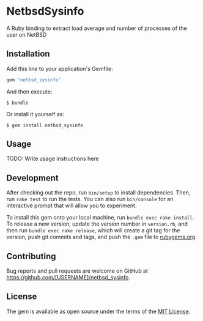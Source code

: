 # NetbsdSysinfo

A Ruby binding to extract load average and number of processes of the user on NetBSD

## Installation

Add this line to your application's Gemfile:

```ruby
gem 'netbsd_sysinfo'
```

And then execute:

    $ bundle

Or install it yourself as:

    $ gem install netbsd_sysinfo

## Usage

TODO: Write usage instructions here

## Development

After checking out the repo, run `bin/setup` to install dependencies. Then, run `rake test` to run the tests. You can also run `bin/console` for an interactive prompt that will allow you to experiment.

To install this gem onto your local machine, run `bundle exec rake install`. To release a new version, update the version number in `version.rb`, and then run `bundle exec rake release`, which will create a git tag for the version, push git commits and tags, and push the `.gem` file to [rubygems.org](https://rubygems.org).

## Contributing

Bug reports and pull requests are welcome on GitHub at https://github.com/[USERNAME]/netbsd_sysinfo.

## License

The gem is available as open source under the terms of the [MIT License](http://opensource.org/licenses/MIT).

